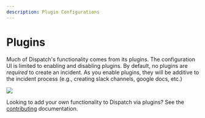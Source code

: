```yaml
---
description: Plugin Configurations
---
```


# Plugins

Much of Dispatch's functionality comes from its plugins. The configuration UI is limited to enabling and disabling plugins. By default, no plugins are _required_ to create an incident. As you enable plugins, they will be additive to the incident process (e.g., creating slack channels, google docs, etc.)

![](../../.gitbook/assets/admin-ui-incident-plugins.png)

Looking to add your own functionality to Dispatch via plugins? See the [contributing](../../contributing/plugins/README.md) documentation.
